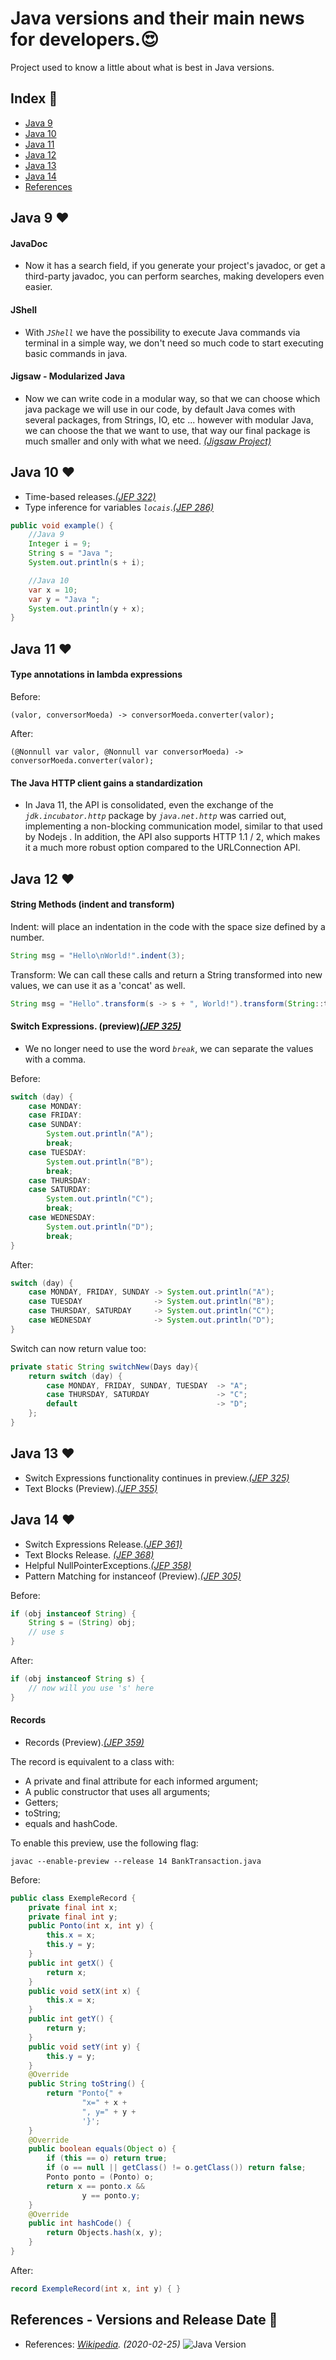 # Java versions and their main news for developers.:heart_eyes:

Project used to know a little about what is best in Java versions.

## Index :pushpin:

- [Java 9](#java9)
- [Java 10](#java10)
- [Java 11](#java11)
- [Java 12](#java12)
- [Java 13](#java13)
- [Java 14](#java14)
- [References](#references)

## Java 9 <a name="java9"></a>:heart:

#### JavaDoc

- Now it has a search field, if you generate your project's javadoc, or get a third-party javadoc, you can perform searches, making developers even easier.

#### JShell

- With _`JShell`_ we have the possibility to execute Java commands via terminal in a simple way, we don't need so much code to start executing basic commands in java.

#### Jigsaw - Modularized Java

- Now we can write code in a modular way, so that we can choose which java package we will use in our code, by default Java comes with several packages, from Strings, IO, etc ... however with modular Java, we can choose the that we want to use, that way our final package is much smaller and only with what we need. _[(Jigsaw Project)](https://openjdk.java.net/projects/jigsaw/)_

## Java 10 <a name="java10"></a>:heart:

- Time-based releases._[(JEP 322)](http://openjdk.java.net/jeps/322)_
- Type inference for variables _`locais`_._[(JEP 286)](http://openjdk.java.net/jeps/286)_

```java
public void example() {
    //Java 9
    Integer i = 9;
    String s = "Java ";
    System.out.println(s + i);

    //Java 10
    var x = 10;
    var y = "Java ";
    System.out.println(y + x);
}
```

## Java 11 <a name="java11"></a>:heart:

#### Type annotations in lambda expressions

Before:
```
(valor, conversorMoeda) -> conversorMoeda.converter(valor);
```

After:
```
(@Nonnull var valor, @Nonnull var conversorMoeda) -> conversorMoeda.converter(valor);
```

#### The Java HTTP client gains a standardization

- In Java 11, the API is consolidated, even the exchange of the _`jdk.incubator.http`_ package by _`java.net.http`_ was carried out, implementing a non-blocking communication model, similar to that used by Nodejs . In addition, the API also supports HTTP 1.1 / 2, which makes it a much more robust option compared to the URLConnection API.

## Java 12 <a name="java12"></a>:heart:

#### String Methods (indent and transform)

Indent: will place an indentation in the code with the space size defined by a number.
```java
String msg = "Hello\nWorld!".indent(3);
```

Transform: We can call these calls and return a String transformed into new values, we can use it as a 'concat' as well.
```java
String msg = "Hello".transform(s -> s + ", World!").transform(String::toUpperCase);
```

#### Switch Expressions. (preview)_[(JEP 325)](http://openjdk.java.net/jeps/325)_

- We no longer need to use the word _`break`_, we can separate the values with a comma.

Before:
```java
switch (day) {
    case MONDAY:
    case FRIDAY:
    case SUNDAY:
        System.out.println("A");
        break;
    case TUESDAY:
        System.out.println("B");
        break;
    case THURSDAY:
    case SATURDAY:
        System.out.println("C");
        break;
    case WEDNESDAY:
        System.out.println("D");
        break;
}
```

After:
```java
switch (day) {
    case MONDAY, FRIDAY, SUNDAY -> System.out.println("A");
    case TUESDAY                -> System.out.println("B");
    case THURSDAY, SATURDAY     -> System.out.println("C");
    case WEDNESDAY              -> System.out.println("D");
}
```

Switch can now return value too:
```java
private static String switchNew(Days day){
    return switch (day) {
        case MONDAY, FRIDAY, SUNDAY, TUESDAY  -> "A";
        case THURSDAY, SATURDAY               -> "C";
        default                               -> "D";
    };
}
```

## Java 13 <a name="java13"></a>:heart:

- Switch Expressions functionality continues in preview._[(JEP 325)](http://openjdk.java.net/jeps/325)_
- Text Blocks (Preview)._[(JEP 355)](http://openjdk.java.net/jeps/355)_

## Java 14 <a name="java14"></a>:heart:

- Switch Expressions Release._[(JEP 361)](http://openjdk.java.net/jeps/361)_
- Text Blocks Release. _[(JEP 368)](http://openjdk.java.net/jeps/368)_
- Helpful NullPointerExceptions._[(JEP 358)](http://openjdk.java.net/jeps/358)_
- Pattern Matching for instanceof (Preview)._[(JEP 305)](http://openjdk.java.net/jeps/305)_

Before:
```java
if (obj instanceof String) {
    String s = (String) obj;
    // use s
}
```

After:
```java
if (obj instanceof String s) {
    // now will you use 's' here
}
```

#### Records

- Records (Preview)._[(JEP 359)](http://openjdk.java.net/jeps/359)_

The record is equivalent to a class with:

- A private and final attribute for each informed argument;
- A public constructor that uses all arguments;
- Getters;
- toString;
- equals and hashCode.

To enable this preview, use the following flag:
```
javac --enable-preview --release 14 BankTransaction.java
```

Before:
```java
public class ExempleRecord {
    private final int x;
    private final int y;
    public Ponto(int x, int y) {
        this.x = x;
        this.y = y;
    }
    public int getX() {
        return x;
    }
    public void setX(int x) {
        this.x = x;
    }
    public int getY() {
        return y;
    }
    public void setY(int y) {
        this.y = y;
    }
    @Override
    public String toString() {
        return "Ponto{" +
                "x=" + x +
                ", y=" + y +
                '}';
    }
    @Override
    public boolean equals(Object o) {
        if (this == o) return true;
        if (o == null || getClass() != o.getClass()) return false;
        Ponto ponto = (Ponto) o;
        return x == ponto.x &&
                y == ponto.y;
    }
    @Override
    public int hashCode() {
        return Objects.hash(x, y);
    }
}
```

After:
```java
record ExempleRecord(int x, int y) { }
```

## References - Versions and Release Date <a name="references"></a> :link:

- References: _[Wikipedia](https://en.wikipedia.org/wiki/Java_version_history). (2020-02-25)_ 
![Java Version](img/java-version.png)
